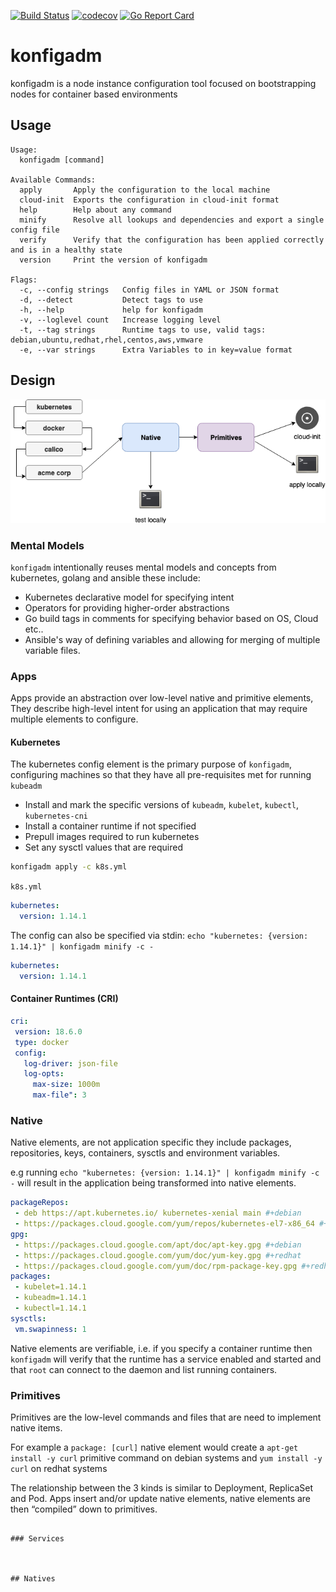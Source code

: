 [![Build Status](https://travis-ci.org/flanksource/konfigadm.svg?branch=master)](https://travis-ci.org/flanksource/konfigadm)
[![codecov](https://codecov.io/gh/flanksource/konfigadm/branch/master/graph/badge.svg)](https://codecov.io/gh/flanksource/konfigadm)
[![Go Report Card](https://goreportcard.com/badge/github.com/flanksource/konfigadm)](https://goreportcard.com/report/github.com/flanksource/konfigadm)

# konfigadm

konfigadm is a node instance configuration tool focused on bootstrapping nodes for container based environments

## Usage

```
Usage:
  konfigadm [command]

Available Commands:
  apply       Apply the configuration to the local machine
  cloud-init  Exports the configuration in cloud-init format
  help        Help about any command
  minify      Resolve all lookups and dependencies and export a single config file
  verify      Verify that the configuration has been applied correctly and is in a healthy state
  version     Print the version of konfigadm

Flags:
  -c, --config strings   Config files in YAML or JSON format
  -d, --detect           Detect tags to use
  -h, --help             help for konfigadm
  -v, --loglevel count   Increase logging level
  -t, --tag strings      Runtime tags to use, valid tags:  debian,ubuntu,redhat,rhel,centos,aws,vmware
  -e, --var strings      Extra Variables to in key=value format
```

## Design

![](./docs/flow.png)

### Mental Models

`konfigadm` intentionally reuses mental models and concepts from kubernetes, golang and ansible these include:

* Kubernetes declarative model for specifying intent
* Operators for providing higher-order abstractions
* Go build tags in comments for specifying behavior based on OS, Cloud etc..
* Ansible's way of defining variables and allowing for merging of multiple variable files.


### Apps

Apps provide an abstraction over low-level native and primitive elements, They describe high-level intent for using an application that may require multiple elements to configure.


#### Kubernetes

The kubernetes config element is the primary purpose of `konfigadm`, configuring machines so that they have all pre-requisites met for running `kubeadm`

* Install and mark the specific versions of `kubeadm`, `kubelet`, `kubectl`, `kubernetes-cni`
* Install a container runtime if not specified
* Prepull images required to run kubernetes
* Set any sysctl values that are required

```bash
konfigadm apply -c k8s.yml
```

`k8s.yml`
```yaml
kubernetes:
  version: 1.14.1
```

The config can also be specified via stdin: `echo "kubernetes: {version: 1.14.1}" | konfigadm minify -c -`

```yaml
kubernetes:
  version: 1.14.1
```

#### Container Runtimes (CRI)

```yaml
cri:
 version: 18.6.0
 type: docker
 config:
   log-driver: json-file
   log-opts:
     max-size: 1000m
     max-file": 3
```

### Native

Native elements, are not application specific they include packages, repositories, keys, containers, sysctls and environment variables.

e.g running `echo "kubernetes: {version: 1.14.1}" | konfigadm minify -c -` will result in the application being transformed into native elements.
```yaml
packageRepos:
 - deb https://apt.kubernetes.io/ kubernetes-xenial main #+debian
 - https://packages.cloud.google.com/yum/repos/kubernetes-el7-x86_64 #+redhat
gpg:
 - https://packages.cloud.google.com/apt/doc/apt-key.gpg #+debian
 - https://packages.cloud.google.com/yum/doc/yum-key.gpg #+redhat
 - https://packages.cloud.google.com/yum/doc/rpm-package-key.gpg #+redhat
packages:
 - kubelet=1.14.1
 - kubeadm=1.14.1
 - kubectl=1.14.1
sysctls:
 vm.swapinness: 1
```

Native elements are verifiable, i.e. if you specify a container runtime then `konfigadm` will verify that the runtime has a service enabled and started and that `root` can connect to the daemon and list running containers.

### Primitives
Primitives are the low-level commands and files that are need to implement native items.

For example a `package: [curl]` native element would create a `apt-get install -y curl` primitive command on debian systems and `yum install -y curl` on redhat systems

The relationship between the 3 kinds is similar to Deployment, ReplicaSet and Pod. Apps insert and/or update native elements, native elements are then “compiled” down to primitives.







```

### Services



## Natives





